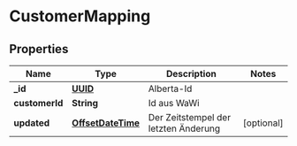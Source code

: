 # CustomerMapping

## Properties
Name | Type | Description | Notes
------------ | ------------- | ------------- | -------------
**_id** | [**UUID**](UUID.md) | Alberta-Id | 
**customerId** | **String** | Id aus WaWi | 
**updated** | [**OffsetDateTime**](OffsetDateTime.md) | Der Zeitstempel der letzten Änderung |  [optional]
